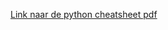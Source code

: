 [Link naar de python cheatsheet pdf](https://github.com/TGThorax/python-ka2ring/releases/download/v0.01/python-ka2ring.pdf)
